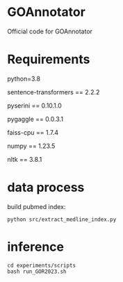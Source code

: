 # GOAnnotator

Official code for GOAnnotator

# Requirements

python=3.8

sentence-transformers == 2.2.2

pyserini == 0.10.1.0

pygaggle == 0.0.3.1

faiss-cpu == 1.7.4

numpy == 1.23.5

nltk == 3.8.1

# data process

build pubmed index:

```shell
python src/extract_medline_index.py
```

# inference

```shell
cd experiments/scripts
bash run_GOR2023.sh
```